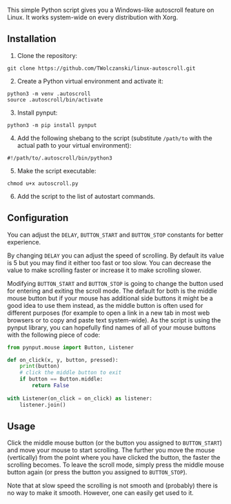 This simple Python script gives you a Windows-like autoscroll feature on Linux. It works system-wide on every distribution with Xorg.

## Installation

1. Clone the repository:
```
git clone https://github.com/TWolczanski/linux-autoscroll.git
```
2. Create a Python virtual environment and activate it:
```
python3 -m venv .autoscroll
source .autoscroll/bin/activate
```
3. Install pynput:
```
python3 -m pip install pynput
```
4. Add the following shebang to the script (substitute `/path/to` with the actual path to your virtual environment):
```
#!/path/to/.autoscroll/bin/python3
```
5. Make the script executable:
```
chmod u+x autoscroll.py
```
6. Add the script to the list of autostart commands.

## Configuration

You can adjust the `DELAY`, `BUTTON_START` and `BUTTON_STOP` constants for better experience.

By changing `DELAY` you can adjust the speed of scrolling. By default its value is 5 but you may find it either too fast or too slow. You can decrease the value to make scrolling faster or increase it to make scrolling slower.

Modifying `BUTTON_START` and `BUTTON_STOP` is going to change the button used for entering and exiting the scroll mode. The default for both is the middle mouse button but if your mouse has additional side buttons it might be a good idea to use them instead, as the middle button is often used for different purposes (for example to open a link in a new tab in most web browsers or to copy and paste text system-wide). As the script is using the pynput library, you can hopefully find names of all of your mouse buttons with the following piece of code:
```python
from pynput.mouse import Button, Listener

def on_click(x, y, button, pressed):
    print(button)
    # click the middle button to exit
    if button == Button.middle:
        return False
    
with Listener(on_click = on_click) as listener:
    listener.join()
```

## Usage

Click the middle mouse button (or the button you assigned to `BUTTON_START`) and move your mouse to start scrolling. The further you move the mouse (vertically) from the point where you have clicked the button, the faster the scrolling becomes. To leave the scroll mode, simply press the middle mouse button again (or press the button you assigned to `BUTTON_STOP`).

Note that at slow speed the scrolling is not smooth and (probably) there is no way to make it smooth. However, one can easily get used to it.
